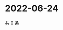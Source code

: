 # 2022-06-24

共 0 条

<!-- BEGIN WEIBO -->
<!-- 最后更新时间 Fri Jun 24 2022 02:19:50 GMT+0800 (China Standard Time) -->

<!-- END WEIBO -->
